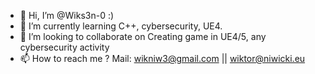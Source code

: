 - 👋 Hi, I’m @Wiks3n-0 :)
- 🌱 I’m currently learning C++, cybersecurity, UE4. 
- 💞️ I’m looking to collaborate on Creating game in UE4/5, any cybersecurity activity 
- 📫 How to reach me ? Mail: wikniw3@gmail.com || wiktor@niwicki.eu
